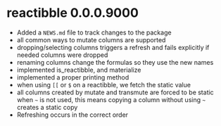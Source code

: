 # reactibble 0.0.0.9000

* Added a `NEWS.md` file to track changes to the package
* all common ways to mutate columns are supported
* dropping/selecting columns triggers a refresh and fails explicitly if needed columns were dropped
* renaming columns change the formulas so they use the new names
* implemented is_reactibble, and materialize
* implemented a proper printing method
* when using `[[` or `$` on a reactibble, we fetch the static value
* all columns created by mutate and transmute are forced to be static when `~` is
  not used, this means copying a column without using `~` creates a static copy
* Refreshing occurs in the correct order

